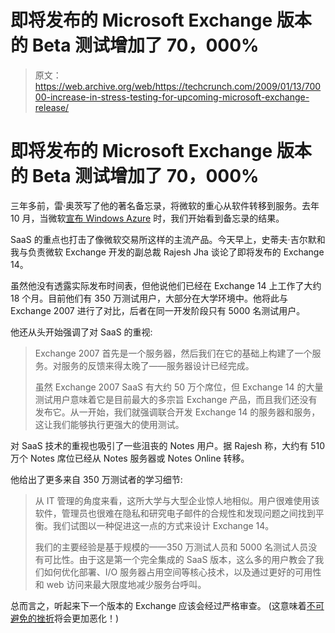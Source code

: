 # 即将发布的 Microsoft Exchange 版本的 Beta 测试增加了 70，000% 

> 原文：<https://web.archive.org/web/https://techcrunch.com/2009/01/13/70000-increase-in-stress-testing-for-upcoming-microsoft-exchange-release/>

# 即将发布的 Microsoft Exchange 版本的 Beta 测试增加了 70，000%

三年多前，雷·奥茨写了他的著名备忘录，将微软的重心从软件转移到服务。去年 10 月，当微软[宣布 Windows Azure](https://web.archive.org/web/20221208042615/http://www.techcrunchit.com/2008/10/27/ray-ozzie-has-his-head-in-the-cloud/) 时，我们开始看到备忘录的结果。

SaaS 的重点也打击了像微软交易所这样的主流产品。今天早上，史蒂夫·吉尔默和我与负责微软 Exchange 开发的副总裁 Rajesh Jha 谈论了即将发布的 Exchange 14。

虽然他没有透露实际发布时间表，但他说他们已经在 Exchange 14 上工作了大约 18 个月。目前他们有 350 万测试用户，大部分在大学环境中。他将此与 Exchange 2007 进行了对比，后者在同一开发阶段只有 5000 名测试用户。

他还从头开始强调了对 SaaS 的重视:

> Exchange 2007 首先是一个服务器，然后我们在它的基础上构建了一个服务。对服务的反馈来得太晚了——服务器设计已经完成。
> 
> 虽然 Exchange 2007 SaaS 有大约 50 万个席位，但 Exchange 14 的大量测试用户意味着它是目前最大的多宗旨 Exchange 产品，而且我们还没有发布它。从一开始，我们就强调联合开发 Exchange 14 的服务器和服务，这让我们能够执行更强大的使用测试。

对 SaaS 技术的重视也吸引了一些沮丧的 Notes 用户。据 Rajesh 称，大约有 510 万个 Notes 席位已经从 Notes 服务器或 Notes Online 转移。

他给出了更多来自 350 万测试者的学习细节:

> 从 IT 管理的角度来看，这所大学与大型企业惊人地相似。用户很难使用该软件，管理员也很难在隐私和研究电子邮件的合规性和发现问题之间找到平衡。我们试图以一种促进这一点的方式来设计 Exchange 14。
> 
> 我们的主要经验是基于规模的——350 万测试人员和 5000 名测试人员没有可比性。由于这是第一个完全集成的 SaaS 版本，这么多的用户教会了我们如何优化部署、I/O 服务器占用空间等核心技术，以及通过更好的可用性和 web 访问来最大限度地减少服务台呼叫。

总而言之，听起来下一个版本的 Exchange 应该会经过严格审查。
(这意味着[不可避免的挫折](https://web.archive.org/web/20221208042615/http://www.google.com/search?q=frustrated+microsoft+exchange&ie=utf-8&oe=utf-8&aq=t&rls=org.mozilla:en-US:official&client=firefox-a)将会更加恶化！)